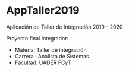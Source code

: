 # AppTaller2019
Aplicación de Taller de Integración 2019 - 2020

Proyecto final Integrador: 
- Materia: Taller de integración
- Carrera : Analista de Sistemas
- Facultad: UADER FCyT
